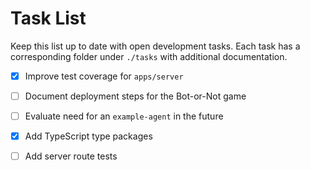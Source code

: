 # Task List

Keep this list up to date with open development tasks. Each task has a
corresponding folder under `./tasks` with additional documentation.

- [x] Improve test coverage for `apps/server`
- [ ] Document deployment steps for the Bot-or-Not game
- [ ] Evaluate need for an `example-agent` in the future
- [x] Add TypeScript type packages
- [ ] Add server route tests

